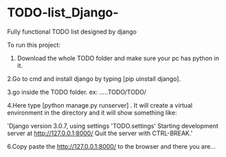 # TODO-list_Django-
Fully functional TODO list designed by django

To run this project: 
1. Download the whole TODO folder and make sure your pc has python in it.
  
2.Go to cmd and install django by typing [pip uinstall django]. 

3.go inside the TODO folder. ex: .....TODO/TODO/

4.Here type [python manage.py runserver] . It will create a virtual environment in the directory and it will show something like:
  
  'Django version 3.0.7, using settings 'TODO.settings'
   Starting development server at http://127.0.0.1:8000/
   Quit the server with CTRL-BREAK.'
   
6.Copy paste the http://127.0.0.1:8000/ to the browser and there you are...
